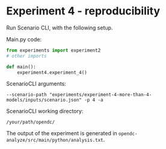# Experiment 4 - reproducibility

Run Scenario CLI, with the following setup.

Main.py code:
```python
from experiments import experiment2
# other imports

def main():
    experiment4.experiment_4()
```

ScenarioCLI arguments:
```
--scenario-path "experiments/experiment-4-more-than-4-models/inputs/scenario.json" -p 4 -a
```

ScenarioCLI working directory:
```
/your/path/opendc/
```

The output of the experiment is generated in
```opendc-analyze/src/main/python/analysis.txt```.
